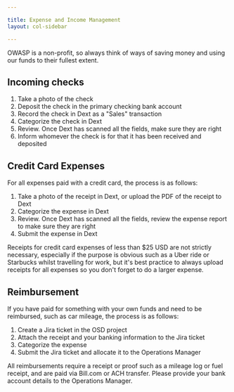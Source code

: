 ```yaml
---

title: Expense and Income Management
layout: col-sidebar

---
```


OWASP is a non-profit, so always think of ways of saving money and using our funds to their fullest extent.

## Incoming checks

1. Take a photo of the check
2. Deposit the check in the primary checking bank account
3. Record the check in Dext as a "Sales" transaction
4. Categorize the check in Dext
5. Review. Once Dext has scanned all the fields, make sure they are right
6. Inform whomever the check is for that it has been received and deposited

## Credit Card Expenses

For all expenses paid with a credit card, the process is as follows:

1. Take a photo of the receipt in Dext, or upload the PDF of the receipt to Dext
2. Categorize the expense in Dext
3. Review. Once Dext has scanned all the fields, review the expense report to make sure they are right
4. Submit the expense in Dext

Receipts for credit card expenses of less than $25 USD are not strictly necessary, especially if the purpose is obvious such as a Uber ride or Starbucks whilst travelling for work, but it's best practice to always upload receipts for all expenses so you don't forget to do a larger expense.

## Reimbursement

If you have paid for something with your own funds and need to be reimbursed, such as car mileage, the process is as follows:

1. Create a Jira ticket in the OSD project
2. Attach the receipt and your banking information to the Jira ticket
3. Categorize the expense
4. Submit the Jira ticket and allocate it to the Operations Manager

All reimbursements require a receipt or proof such as a mileage log or fuel receipt, and are paid via Bill.com or ACH transfer. Please provide your bank account details to the Operations Manager.
